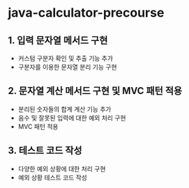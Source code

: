 # java-calculator-precourse

## 1. 입력 문자열 메서드 구현

- 커스텀 구분자 확인 및 추출 기능 추가
- 구분자를 이용한 문자열 분리 기능 구현

## 2. 문자열 계산 메서드 구현 및 MVC 패턴 적용

- 분리된 숫자들의 합계 계산 기능 추가
- 음수 및 잘못된 입력에 대한 예외 처리 구현
- MVC 패턴 적용

## 3. 테스트 코드 작성

- 다양한 예외 상황에 대한 처리 구현
- 예외 상황 테스트 코드 작성
